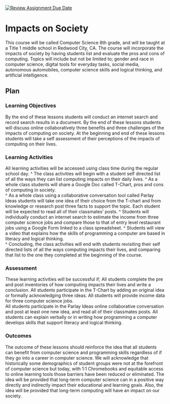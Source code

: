 [![Review Assignment Due Date](https://classroom.github.com/assets/deadline-readme-button-24ddc0f5d75046c5622901739e7c5dd533143b0c8e959d652212380cedb1ea36.svg)](https://classroom.github.com/a/ZbDEPIzT)
# Impacts on Society

This course will be called Computer Science 8th grade, and will be taught at a Title 1 middle school in Redwood City, CA.  The course will incorporate the impacts of society by having students list and evaluate the pros and cons of computing. Topics will include but not be limited to; gender and race in computer science, digital tools for everyday tasks, social media, autonomous automobiles, computer science skills and logical thinking, and artificial intelligence. 

## Plan

### Learning Objectives

By the end of these lessons students will conduct an internet search and record search results in a document. 
By the end of these lessons students will discuss online collaboratively three benefits and three challenges of the impacts of computing on society.
At the beginning and end of these lessons students will take a self assessment of their perceptions of the impacts of computing on their lives. 

### Learning Activities

All learning activities will be accessed using class time during the regular school day. 
^ The class activities will begin with a student self directed list of all the ways they can list computing impacts on their daily lives. 
^ As a whole class students will share a Google Doc called T-Chart, pros and cons of computing in society.  
^ As a whole class using a collaborative conversation tool called Parlay Ideas students will take one idea of their choice from the T-chart and from knowledge or research post three facts to support the topic.  Each student will be expected to read all of their classmates’ posts. 
^ Students will individually conduct an internet search to estimate the income from three computer science jobs and compare those to that of entry level restaurant jobs using a Google Form linked to a class spreadsheet.
^ Students will view a video that explains how the skills of programming a computer are based in literacy and logical thinking.    
^ Concluding, the class activities will end with students revisiting their self directed lists of all the ways computing impacts their lives, and comparing that list to the one they completed at the beginning of the course.  


### Assessment

These learning activities will be successful if;
All students complete the pre and post inventories of how computing impacts their lives and write a conclusion. 
All students participate in the T-Chart by adding an original idea or formally acknowledging three ideas. 
All students will provide income data for three computer science jobs.  
All students participate in the Parlay Ideas online collaborative conversation and post at least one new idea, and read all of their classmates posts. 
All students can explain verbally or in writing how programming a computer develops skills that support literacy and logical thinking. 


### Outcomes

The outcome of these lessons should reinforce the idea that all students can benefit from computer science and programming skills regardless of if they go into a career in computer science. We will acknowledge that historically some demographics of student groups were not at the forefront of computer science but today, with 1:1 Chromebooks and equitable access to online learning tools those barriers have been reduced or eliminated. The idea will be provided that long-term computer science can in a positive way directly and indirectly impact their educational and learning goals. Also, the idea will be provided that long-term computing will have an impact on our society.  

